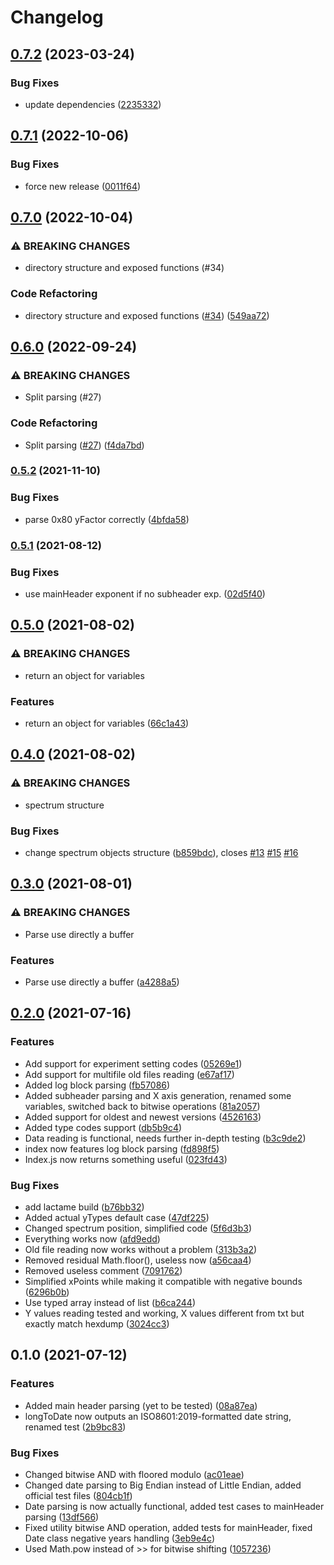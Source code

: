 # Changelog

## [0.7.2](https://github.com/cheminfo/spc-parser/compare/v0.7.1...v0.7.2) (2023-03-24)


### Bug Fixes

* update dependencies ([2235332](https://github.com/cheminfo/spc-parser/commit/22353329ecee9386bdc4da3c0d22fc57326ce93c))

## [0.7.1](https://github.com/cheminfo/spc-parser/compare/v0.7.0...v0.7.1) (2022-10-06)


### Bug Fixes

* force new release ([0011f64](https://github.com/cheminfo/spc-parser/commit/0011f6469a803615d5c9db04ef897a01287080dd))

## [0.7.0](https://github.com/cheminfo/spc-parser/compare/v0.6.0...v0.7.0) (2022-10-04)


### ⚠ BREAKING CHANGES

* directory structure and exposed functions  (#34)

### Code Refactoring

* directory structure and exposed functions  ([#34](https://github.com/cheminfo/spc-parser/issues/34)) ([549aa72](https://github.com/cheminfo/spc-parser/commit/549aa72c4b47f31fc5e8b00b74363f038b557ef4))

## [0.6.0](https://github.com/cheminfo/spc-parser/compare/v0.5.2...v0.6.0) (2022-09-24)


### ⚠ BREAKING CHANGES

* Split parsing (#27)

### Code Refactoring

* Split parsing ([#27](https://github.com/cheminfo/spc-parser/issues/27)) ([f4da7bd](https://github.com/cheminfo/spc-parser/commit/f4da7bde6fe14368536866d1dce6b30395064539))

### [0.5.2](https://www.github.com/cheminfo/spc-parser/compare/v0.5.1...v0.5.2) (2021-11-10)


### Bug Fixes

* parse 0x80 yFactor correctly ([4bfda58](https://www.github.com/cheminfo/spc-parser/commit/4bfda58eb54ecfa3335e3ff5dd29ed8d9e1b176f))

### [0.5.1](https://www.github.com/cheminfo/spc-parser/compare/v0.5.0...v0.5.1) (2021-08-12)


### Bug Fixes

* use mainHeader exponent if no subheader exp. ([02d5f40](https://www.github.com/cheminfo/spc-parser/commit/02d5f4040c990a2a4d88401ed5d08ba159740571))

## [0.5.0](https://www.github.com/cheminfo/spc-parser/compare/v0.4.0...v0.5.0) (2021-08-02)


### ⚠ BREAKING CHANGES

* return an object for variables

### Features

* return an object for variables ([66c1a43](https://www.github.com/cheminfo/spc-parser/commit/66c1a4327768e61b17a69776d91a28a97cc2e36a))

## [0.4.0](https://www.github.com/cheminfo/spc-parser/compare/v0.3.0...v0.4.0) (2021-08-02)


### ⚠ BREAKING CHANGES

* spectrum structure

### Bug Fixes

* change spectrum objects structure ([b859bdc](https://www.github.com/cheminfo/spc-parser/commit/b859bdc5bf35701744e867263e31280a13182005)), closes [#13](https://www.github.com/cheminfo/spc-parser/issues/13) [#15](https://www.github.com/cheminfo/spc-parser/issues/15) [#16](https://www.github.com/cheminfo/spc-parser/issues/16)

## [0.3.0](https://www.github.com/cheminfo/spc-parser/compare/v0.2.0...v0.3.0) (2021-08-01)


### ⚠ BREAKING CHANGES

* Parse use directly a buffer

### Features

* Parse use directly a buffer ([a4288a5](https://www.github.com/cheminfo/spc-parser/commit/a4288a55ba8faffe39a823a01b74efacc8d18464))

## [0.2.0](https://www.github.com/cheminfo/spc-parser/compare/v0.1.0...v0.2.0) (2021-07-16)


### Features

* Add support for experiment setting codes ([05269e1](https://www.github.com/cheminfo/spc-parser/commit/05269e1074063daad9d43120f3b4552f41f512a0))
* Add support for multifile old files reading ([e67af17](https://www.github.com/cheminfo/spc-parser/commit/e67af179d6b0e36fa09e9bdb56d6db1ab2481e7e))
* Added log block parsing ([fb57086](https://www.github.com/cheminfo/spc-parser/commit/fb570866e1912591371433e3ddccb7f3c8544259))
* Added subheader parsing and X axis generation, renamed some variables, switched back to bitwise operations ([81a2057](https://www.github.com/cheminfo/spc-parser/commit/81a205739cfcd5cf0e96577b56f7b1f35aec5a0f))
* Added support for oldest and newest versions ([4526163](https://www.github.com/cheminfo/spc-parser/commit/4526163c8c7f594b30e0afb8f0b3b841645bac87))
* Added type codes support ([db5b9c4](https://www.github.com/cheminfo/spc-parser/commit/db5b9c45617f40849b4801f043c7e5fbfd81e07f))
* Data reading is functional, needs further in-depth testing ([b3c9de2](https://www.github.com/cheminfo/spc-parser/commit/b3c9de2414f0f9593030b368ff26c2784b0fba96))
* index now features log block parsing ([fd898f5](https://www.github.com/cheminfo/spc-parser/commit/fd898f57c883faabad7998026a9b11bf6c2d291a))
* Index.js now returns something useful ([023fd43](https://www.github.com/cheminfo/spc-parser/commit/023fd43b290760a3289a2ae69ad11089548c9738))


### Bug Fixes

* add lactame build ([b76bb32](https://www.github.com/cheminfo/spc-parser/commit/b76bb32429bbca5b630971a98245d788b1aec87a))
* Added actual yTypes default case ([47df225](https://www.github.com/cheminfo/spc-parser/commit/47df225cdf772be90b593e85ad92a691844d9a09))
* Changed spectrum position, simplified code ([5f6d3b3](https://www.github.com/cheminfo/spc-parser/commit/5f6d3b32a6bb23394c387a253936d91f3e0eb211))
* Everything works now ([afd9edd](https://www.github.com/cheminfo/spc-parser/commit/afd9edd6df62838e88e13877b0ab7d66a7c2966a))
* Old file reading now works without a problem ([313b3a2](https://www.github.com/cheminfo/spc-parser/commit/313b3a225db2093a1bb6b81e12c40822800afba9))
* Removed residual Math.floor(), useless now ([a56caa4](https://www.github.com/cheminfo/spc-parser/commit/a56caa4eb915fed1d4ed137f1c9492de4f128dab))
* Removed useless comment ([7091762](https://www.github.com/cheminfo/spc-parser/commit/7091762b485ccb30ec3940f294664bcfef0385f4))
* Simplified xPoints while making it compatible with negative bounds ([6296b0b](https://www.github.com/cheminfo/spc-parser/commit/6296b0ba86fe2e7eacd47967bd89c984aaaa1834))
* Use typed array instead of list ([b6ca244](https://www.github.com/cheminfo/spc-parser/commit/b6ca2445601ddc4e118d5e3d09d09eecdce492c6))
* Y values reading tested and working, X values different from txt but exactly match hexdump ([3024cc3](https://www.github.com/cheminfo/spc-parser/commit/3024cc35f2b66f18278d720ab4c69d9936df9821))

## 0.1.0 (2021-07-12)


### Features

* Added main header parsing (yet to be tested) ([08a87ea](https://www.github.com/cheminfo/spc-parser/commit/08a87ea43920d8c6f7e247bc2935366c5ffc164d))
* longToDate now outputs an ISO8601:2019-formatted date string, renamed test ([2b9bc83](https://www.github.com/cheminfo/spc-parser/commit/2b9bc83e2253a0ececc1e8c7adff451ef04a7e39))


### Bug Fixes

* Changed bitwise AND with floored modulo ([ac01eae](https://www.github.com/cheminfo/spc-parser/commit/ac01eae3a97e3d52b1882d090eef955d006aa732))
* Changed date parsing to Big Endian instead of Little Endian, added official test files ([804cb1f](https://www.github.com/cheminfo/spc-parser/commit/804cb1ffcf4c97e7e234e1474a9a4399ff7693fe))
* Date parsing is now actually functional, added test cases to mainHeader parsing ([13df566](https://www.github.com/cheminfo/spc-parser/commit/13df5660dcb7be4ca962c4104d97c2168356f8cb))
* Fixed utility bitwise AND operation, added tests for mainHeader, fixed Date class negative years handling ([3eb9e4c](https://www.github.com/cheminfo/spc-parser/commit/3eb9e4c0715bb3ab9ea2b5ab9f5584cf542183ef))
* Used Math.pow instead of >> for bitwise shifting ([1057236](https://www.github.com/cheminfo/spc-parser/commit/10572360cc9e85e0d716de8c63661cb7bc9d1aca))

